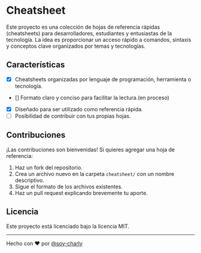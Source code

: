 # Cheatsheet

Este proyecto es una colección de hojas de referencia rápidas (cheatsheets) para desarrolladores, estudiantes y entusiastas de la tecnología. La idea es proporcionar un acceso rápido a comandos, sintaxis y conceptos clave organizados por temas y tecnologías.

## Características

- [x] Cheatsheets organizadas por lenguaje de programación, herramienta o tecnología.
- [] Formato claro y conciso para facilitar la lectura.(en proceso)
- [x] Diseñado para ser utilizado como referencia rápida.
- [ ] Posibilidad de contribuir con tus propias hojas.

## Contribuciones

¡Las contribuciones son bienvenidas! Si quieres agregar una hoja de referencia:

1. Haz un fork del repositorio.
2. Crea un archivo nuevo en la carpeta `cheatsheet/` con un nombre descriptivo.
3. Sigue el formato de los archivos existentes.
4. Haz un pull request explicando brevemente tu aporte.

## Licencia

Este proyecto está licenciado bajo la licencia MIT.

---

Hecho con ❤️ por [@soy-charly](https://github.com/soy-charly)
